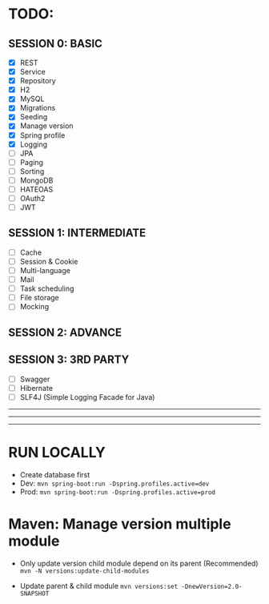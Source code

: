 # TODO:

## SESSION 0: BASIC
- [x] REST
- [x] Service
- [x] Repository
- [x] H2
- [x] MySQL
- [x] Migrations
- [x] Seeding
- [x] Manage version
- [x] Spring profile
- [x] Logging
- [ ] JPA
- [ ] Paging
- [ ] Sorting
- [ ] MongoDB
- [ ] HATEOAS
- [ ] OAuth2
- [ ] JWT

## SESSION 1: INTERMEDIATE
- [ ] Cache
- [ ] Session & Cookie
- [ ] Multi-language
- [ ] Mail
- [ ] Task scheduling
- [ ] File storage
- [ ] Mocking

## SESSION 2: ADVANCE

## SESSION 3: 3RD PARTY
- [ ] Swagger
- [ ] Hibernate
- [ ] SLF4J (Simple Logging Facade for Java)

---
***
___

# RUN LOCALLY
- Create database first
- Dev: ```mvn spring-boot:run -Dspring.profiles.active=dev```
- Prod: ```mvn spring-boot:run -Dspring.profiles.active=prod```

# Maven: Manage version multiple module
- Only update version child module depend on its parent (Recommended)
```mvn -N versions:update-child-modules```

- Update parent & child module
```mvn versions:set -DnewVersion=2.0-SNAPSHOT```